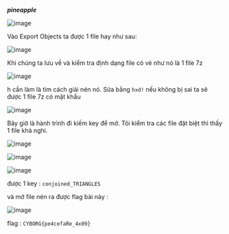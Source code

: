 ***pineapple***

![image](https://github.com/user-attachments/assets/8d740519-6ac9-4129-a7ad-2123af94efdb)


Vào Export Objects ta được 1 file hay như sau:

![image](https://github.com/user-attachments/assets/525cc814-c2ac-49bd-82a0-cb1345e6fd7b)

Khi chúng ta lưu về và kiểm tra định dạng file có vẻ như nó là 1 file 7z

![image](https://github.com/user-attachments/assets/1e6f4026-de6e-467e-8aae-9860e7c984da)

h cần làm là tìm cách giải nén nó. Sửa bằng ```hxd!``` nếu không bị sai ta sẽ được 1 file 7z có mật khẩu

![image](https://github.com/user-attachments/assets/c970bf70-0143-4636-9eaf-8c59819d7451)

Bây giờ là hành trình đi kiếm key để mở. Tôi kiểm tra các file đặt biệt thì thấy 1 file khả nghi.

![image](https://github.com/user-attachments/assets/d8bb6581-e49d-417b-8cae-f2d1d838e660)

![image](https://github.com/user-attachments/assets/e183f2ce-71eb-4de3-bd08-21057630cee4)

![image](https://github.com/user-attachments/assets/2890db4a-c032-48fc-a895-0ed51821df63)

được 1 key : ```conjoined_TRIANGLES```

và mở file nén ra được flag bài này :

![image](https://github.com/user-attachments/assets/957902e0-9367-424e-8f4d-122f5fb181e5)

flag : ```CYBORG{pe4cefaRe_4x09}```
